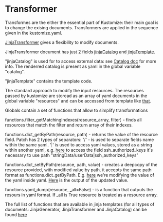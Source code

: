 # Transformer

Transformes are the either the essential part of Kustomize: their main goal is to change the exising documents. Transformers are applied in the sequence given in the kustomize.yaml.

[JinjaTransformer](../overlays/transformer2/transform-dev-node1-bmc-secret-v1-2.yaml) gives a flexibility to modify documents. 

JinjaTransformer document has just 2 fields [jinjaCatalog](../overlays/transformer2/transform-dev-node1-bmc-secret-v1-2.yaml#L6) and [jinjaTemplate](../overlays/transformer2/transform-dev-node1-bmc-secret-v1-2.yaml#L6).

"jinjaCatalog" is used for to access external data: see [Catalog doc](catalog.md) for more info. The renderred catalog is present as yaml in the global variable "catalog".

"jinjaTemplate" contains the template code. 

The standard approach to modify the input resources. The resources passed by kustomize are storead as an array of yaml documents in the global variable "resources" and can be accessed from template like [that](../overlays/transformer2/transform-dev-node1-bmc-secret-v1-2.yaml#L7).

Globals contain a set of functions that allow to simplify transformations

functions.filter_getMatchingIndexes(resource_array, filter) - finds all resources that match the filter and return array of their indexes.

functions.dict_getByPath(resource, path) - returns the value of the resource field. Patch has 2 types of separators: '/' - is used to separate fields name within the same yaml. '|' is used to access yaml values, stored as a string within another yaml, e.g. [here](https://github.com/aodinokov/kustomize-jinjaPlugin/blob/master/overlays/transformer2/secret.yaml#L9) to access the field ssh_authorized_keys it's necessary to use path "stringData/userData|ssh_authorized_keys"

functions.dict_setByPath(resource, path, value) - creates a deepcopy of the resource provided, with modified value by path. it accepts the same path format as functions.dict_getByPath. E.g. [here](https://github.com/aodinokov/kustomize-jinjaPlugin/blob/master/overlays/transformer2/transform-dev-node1-bmc-secret-v1-2.yaml#L14) we're modifying the value of the yaml inside yaml. [Here](https://travis-ci.com/github/aodinokov/kustomize-jinjaPlugin/builds/156182646#L432) is the output of the updated value.

functions.yaml_dump(resource, _all=False) - is a function that outputs the resours in yaml format. If _all is True resource is treated as a resource array.

The full list of functions that are available in jinja templates (for all types of documents: JinjaGenerator, JinjaTransformer and JinjaCatalog) can be found [here](../bin/jinjaPlugin#L198)


